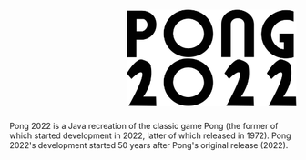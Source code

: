 <h1 style="display: flex; justify-content: center; align-items: center">
  &nbsp;&nbsp;&nbsp;&nbsp;&nbsp;&nbsp;&nbsp;&nbsp;&nbsp;&nbsp;&nbsp;&nbsp;&nbsp;&nbsp;&nbsp;&nbsp;&nbsp;&nbsp;&nbsp;&nbsp;&nbsp;&nbsp;&nbsp;&nbsp;&nbsp;&nbsp;&nbsp;&nbsp;&nbsp;&nbsp;&nbsp;
  <picture>
    <source srcset="./pong-2022-logo-light.svg" media="(prefers-color-scheme: light), (prefers-color-scheme: no-preference)" />
    <source srcset="./pong-2022-logo-dark.svg" media="(prefers-color-scheme: dark)" />
    <img src="./pong-2022-logo-light.svg" />
  </picture>
</h1>

Pong 2022 is a Java recreation of the classic game Pong (the former of which started development in 2022, latter of which released in 1972). Pong 2022's development started 50 years after Pong's original release (2022).
